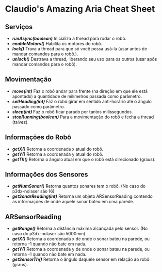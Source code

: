 # Claudio's Amazing Aria Cheat Sheet

## Serviços
* ***runAsync(boolean)***
Inicializa a thread para rodar o robô.
* ***enableMotors()***
Habilita os motores do robô.
* ***lock()***
Trava a thread para que só você possa usá-la (usar antes de mandar comandos para o robô.).
* ***unlock()***
Destrava a thread, liberando seu uso para os outros (usar após mandar comandos para o robô).
## Movimentação
* ***move(int)***
Faz o robô andar para frente (na direção em que ele está apontado) a quantidade de milímetros passada como parâmetro.
* ***setHeading(int)***
Faz o robô girar em sentido anti-horário até o ângulo passado como parâmetro.
* ***sleep(int)***
Faz o robô ficar parado por tantos milissegundos.
* ***stopRunning(boolean)***
Para a movimentação do robô e fecha a thread (talvez).

## Informações do Robô
* ***getX()***
Retorna a coordenada x atual do robô.
* ***getY()***
Retorna a coordenada y atual do robô.
* ***getTh()***
Retorna o ângulo atual em que o robô está direcionado (graus).

## Informações dos Sensores
* ***getNumSonar()***
Retorna quantos sonares tem o robô. (No caso do p3dx-nolaser são 16)
* ***getSonarReading(int)***
Retorna um objeto ARSensorReading contendo as informações de onde aquele sonar bateu em uma parede.

## ARSensorReading
* ***getRange()***
Retorna a distância máxima alcançada pelo sensor. (No caso do p3dx-nolaser são 5000mm)
* ***getX()***
Retorna a coordenada x de onde o sonar bateu na parede, ou retorna -1 quando não bate em nada.
* ***getY()***
Retorna a coordenada y de onde o sonar bateu na parede, ou retorna -1 quando não bate em nada.
* ***getSensorTh()***
Retorna o ângulo daquele sensor em relação ao robô (graus).

